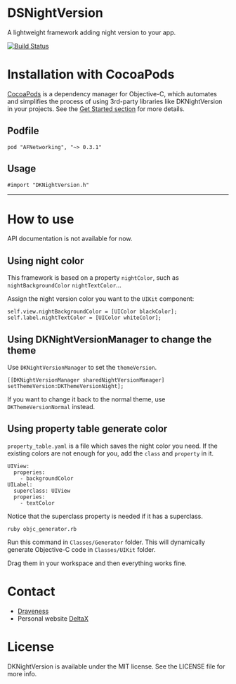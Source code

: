 # DSNightVersion
A lightweight framework adding night version to your app.

[![Build Status](https://travis-ci.org/Draveness/DKNightVersion.png)](https://travis-ci.org/Draveness/DKNightVersion)
# Installation with CocoaPods

[CocoaPods](https://cocoapods.org/) is a dependency manager for Objective-C, which automates and simplifies the process of using 3rd-party libraries like DKNightVersion in your projects. See the [Get Started section](https://cocoapods.org/#get_started) for more details.

## Podfile

```
pod "AFNetworking", "~> 0.3.1"
```

## Usage

```
#import "DKNightVersion.h"
```

----

# How to use

API documentation is not available for now.

## Using night color

This framework is based on a property `nightColor`, such as `nightBackgroundColor` `nightTextColor`...

Assign the night version color you want to the `UIKit` component:

```
self.view.nightBackgroundColor = [UIColor blackColor];
self.label.nightTextColor = [UIColor whiteColor];
```

## Using DKNightVersionManager to change the theme

Use `DKNightVersionManager` to set the `themeVersion`.

```
[[DKNightVersionManager sharedNightVersionManager] setThemeVersion:DKThemeVersionNight];
```

If you want to change it back to the normal theme, use `DKThemeVersionNormal` instead.

## Using property table generate color

`property_table.yaml` is a file which saves the night color you need. If the existing colors are not enough for you, add the `class` and `property` in it.

```
UIView:
  properies:
    - backgroundColor
UILabel:
  superclass: UIView
  properies:
    - textColor
```

Notice that the superclass property is needed if it has a superclass.

```
ruby objc_generator.rb
```

Run this command in `Classes/Generator` folder. This will dynamically generate Objective-C code in `Classes/UIKit` folder. 

Drag them in your workspace and then everything works fine.

# Contact

- [Draveness](http://github.com/draveness)
- Personal website [DeltaX](http://deltax.me)

# License

DKNightVersion is available under the MIT license. See the LICENSE file for more info.